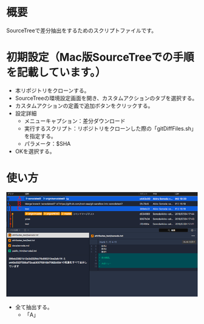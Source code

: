 # 概要
SourceTreeで差分抽出をするためのスクリプトファイルです。

# 初期設定（Mac版SourceTreeでの手順を記載しています。）
- 本リポジトリをクローンする。
- SourceTreeの環境設定画面を開き、カスタムアクションのタブを選択する。
- カスタムアクションの定義で追加ボタンをクリックする。
- 設定詳細
    - メニューキャプション：差分ダウンロード
    - 実行するスクリプト：リポジトリをクローンした際の「gitDiffFiles.sh」を指定する。
    - パラメータ：$SHA
- OKを選択する。

# 使い方
![SourceTree画面](https://github.com/Sonoda-a/git-SourceTree-DiffFiles/blob/master/images/shot1.png)

- 全て抽出する。
    - 「A」
